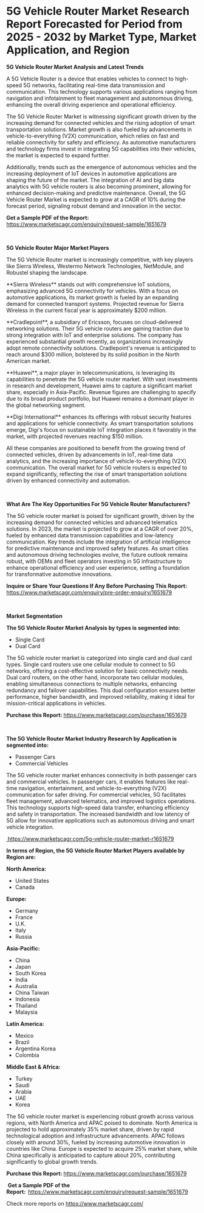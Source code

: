 <p><h1>5G Vehicle Router Market Research Report Forecasted for Period from 2025 -  2032 by Market Type, Market Application, and Region</h1></p><p><strong>5G Vehicle Router Market Analysis and Latest Trends</strong></p>
<p><p>A 5G Vehicle Router is a device that enables vehicles to connect to high-speed 5G networks, facilitating real-time data transmission and communication. This technology supports various applications ranging from navigation and infotainment to fleet management and autonomous driving, enhancing the overall driving experience and operational efficiency.</p><p>The 5G Vehicle Router Market is witnessing significant growth driven by the increasing demand for connected vehicles and the rising adoption of smart transportation solutions. Market growth is also fueled by advancements in vehicle-to-everything (V2X) communication, which relies on fast and reliable connectivity for safety and efficiency. As automotive manufacturers and technology firms invest in integrating 5G capabilities into their vehicles, the market is expected to expand further.</p><p>Additionally, trends such as the emergence of autonomous vehicles and the increasing deployment of IoT devices in automotive applications are shaping the future of the market. The integration of AI and big data analytics with 5G vehicle routers is also becoming prominent, allowing for enhanced decision-making and predictive maintenance. Overall, the 5G Vehicle Router Market is expected to grow at a CAGR of 10% during the forecast period, signaling robust demand and innovation in the sector.</p></p>
<p><strong>Get a Sample PDF of the Report:&nbsp;</strong> <a href="https://www.marketscagr.com/enquiry/request-sample/1651679?utm_campaign=3534&utm_medium=2&utm_source=Github&utm_content=ia&utm_term=08042025&utm_id=5g-vehicle-router">https://www.marketscagr.com/enquiry/request-sample/1651679</a></p>
<p>&nbsp;</p>
<p><strong>5G Vehicle Router Major Market Players</strong></p>
<p><p>The 5G Vehicle Router market is increasingly competitive, with key players like Sierra Wireless, Westermo Network Technologies, NetModule, and Robustel shaping the landscape. </p><p>**Sierra Wireless** stands out with comprehensive IoT solutions, emphasizing advanced 5G connectivity for vehicles. With a focus on automotive applications, its market growth is fueled by an expanding demand for connected transport systems. Projected revenue for Sierra Wireless in the current fiscal year is approximately $200 million.</p><p>**Cradlepoint**, a subsidiary of Ericsson, focuses on cloud-delivered networking solutions. Their 5G vehicle routers are gaining traction due to strong integration with IoT and enterprise solutions. The company has experienced substantial growth recently, as organizations increasingly adopt remote connectivity solutions. Cradlepoint's revenue is anticipated to reach around $300 million, bolstered by its solid position in the North American market.</p><p>**Huawei**, a major player in telecommunications, is leveraging its capabilities to penetrate the 5G vehicle router market. With vast investments in research and development, Huawei aims to capture a significant market share, especially in Asia-Pacific. Revenue figures are challenging to specify due to its broad product portfolio, but Huawei remains a dominant player in the global networking segment.</p><p>**Digi International** enhances its offerings with robust security features and applications for vehicle connectivity. As smart transportation solutions emerge, Digi's focus on sustainable IoT integration places it favorably in the market, with projected revenues reaching $150 million.</p><p>All these companies are positioned to benefit from the growing trend of connected vehicles, driven by advancements in IoT, real-time data analytics, and the increasing importance of vehicle-to-everything (V2X) communication. The overall market for 5G vehicle routers is expected to expand significantly, reflecting the rise of smart transportation solutions driven by enhanced connectivity and automation.</p></p>
<p>&nbsp;</p>
<p><strong>What Are The Key Opportunities For 5G Vehicle Router Manufacturers?</strong></p>
<p><p>The 5G vehicle router market is poised for significant growth, driven by the increasing demand for connected vehicles and advanced telematics solutions. In 2023, the market is projected to grow at a CAGR of over 20%, fueled by enhanced data transmission capabilities and low-latency communication. Key trends include the integration of artificial intelligence for predictive maintenance and improved safety features. As smart cities and autonomous driving technologies evolve, the future outlook remains robust, with OEMs and fleet operators investing in 5G infrastructure to enhance operational efficiency and user experience, setting a foundation for transformative automotive innovations.</p></p>
<p><strong>Inquire or Share Your Questions If Any Before Purchasing This Report:</strong> <a href="https://www.marketscagr.com/enquiry/pre-order-enquiry/1651679?utm_campaign=3534&utm_medium=2&utm_source=Github&utm_content=ia&utm_term=08042025&utm_id=5g-vehicle-router">https://www.marketscagr.com/enquiry/pre-order-enquiry/1651679</a></p>
<p>&nbsp;</p>
<p><strong>Market Segmentation</strong></p>
<p><strong>The 5G Vehicle Router Market Analysis by types is segmented into:</strong></p>
<p><ul><li>Single Card</li><li>Dual Card</li></ul></p>
<p><p>The 5G vehicle router market is categorized into single card and dual card types. Single card routers use one cellular module to connect to 5G networks, offering a cost-effective solution for basic connectivity needs. Dual card routers, on the other hand, incorporate two cellular modules, enabling simultaneous connections to multiple networks, enhancing redundancy and failover capabilities. This dual configuration ensures better performance, higher bandwidth, and improved reliability, making it ideal for mission-critical applications in vehicles.</p></p>
<p><strong>Purchase this Report:&nbsp;</strong><a href="https://www.marketscagr.com/purchase/1651679?utm_campaign=3534&utm_medium=2&utm_source=Github&utm_content=ia&utm_term=08042025&utm_id=5g-vehicle-router">https://www.marketscagr.com/purchase/1651679</a></p>
<p>&nbsp;</p>
<p><strong>The 5G Vehicle Router Market Industry Research by Application is segmented into:</strong></p>
<p><ul><li>Passenger Cars</li><li>Commercial Vehicles</li></ul></p>
<p><p>The 5G vehicle router market enhances connectivity in both passenger cars and commercial vehicles. In passenger cars, it enables features like real-time navigation, entertainment, and vehicle-to-everything (V2X) communication for safer driving. For commercial vehicles, 5G facilitates fleet management, advanced telematics, and improved logistics operations. This technology supports high-speed data transfer, enhancing efficiency and safety in transportation. The increased bandwidth and low latency of 5G allow for innovative applications such as autonomous driving and smart vehicle integration.</p></p>
<p><a href="https://www.marketscagr.com/5g-vehicle-router-market-r1651679?utm_campaign=3534&utm_medium=2&utm_source=Github&utm_content=ia&utm_term=08042025&utm_id=5g-vehicle-router">&nbsp;https://www.marketscagr.com/5g-vehicle-router-market-r1651679</a></p>
<p><strong>In terms of Region, the 5G Vehicle Router Market Players available by Region are:</strong></p>
<p>
    <p> <strong> North America: </strong>
        <ul>
            <li>United States</li>
            <li>Canada</li>
        </ul>
        </p> 
    <p> <strong> Europe: </strong>
        <ul>
            <li>Germany</li>
            <li>France</li>
            <li>U.K.</li>
            <li>Italy</li>
            <li>Russia</li>
        </ul>
        </p> 
    <p> <strong> Asia-Pacific: </strong>
        <ul>
            <li>China</li>
            <li>Japan</li>
            <li>South Korea</li>
            <li>India</li>
            <li>Australia</li>
            <li>China Taiwan</li>
            <li>Indonesia</li>
            <li>Thailand</li>
            <li>Malaysia</li>
        </ul>
        </p> 
    <p> <strong> Latin America: </strong>
        <ul>
            <li>Mexico</li>
            <li>Brazil</li>
            <li>Argentina Korea</li>
            <li>Colombia</li>
        </ul>
        </p> 
    <p> <strong> Middle East & Africa: </strong>
        <ul>
            <li>Turkey</li>
            <li>Saudi</li>
            <li>Arabia</li>
            <li>UAE</li>
            <li>Korea</li>
        </ul>
    </p>
    </p>
<p><p>The 5G vehicle router market is experiencing robust growth across various regions, with North America and APAC poised to dominate. North America is projected to hold approximately 35% market share, driven by rapid technological adoption and infrastructure advancements. APAC follows closely with around 30%, fueled by increasing automotive innovation in countries like China. Europe is expected to acquire 25% market share, while China specifically is anticipated to capture about 20%, contributing significantly to global growth trends.</p></p>
<p><strong>Purchase this Report: </strong><a href="https://www.marketscagr.com/purchase/1651679?utm_campaign=3534&utm_medium=2&utm_source=Github&utm_content=ia&utm_term=08042025&utm_id=5g-vehicle-router">https://www.marketscagr.com/purchase/1651679</a></p>
<p>&nbsp;<strong>Get a Sample PDF of the Report:&nbsp;&nbsp;</strong><a href="https://www.marketscagr.com/enquiry/request-sample/1651679?utm_campaign=3534&utm_medium=2&utm_source=Github&utm_content=ia&utm_term=08042025&utm_id=5g-vehicle-router">https://www.marketscagr.com/enquiry/request-sample/1651679</a></p>
<p><strong></strong></p>
<p>Check more reports on <a href="https://www.marketscagr.com/?utm_campaign=3534&utm_medium=2&utm_source=Github&utm_content=ia&utm_term=08042025&utm_id=5g-vehicle-router">https://www.marketscagr.com/</a></p>